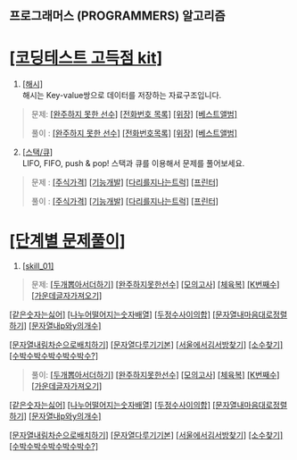 ## 프로그래머스 (PROGRAMMERS) 알고리즘
# [[코딩테스트 고득점 kit]](https://programmers.co.kr/learn/challenges?tab=algorithm_practice_kit)

1. [[해시]](https://programmers.co.kr/learn/courses/30/parts/12077)   
해시는 Key-value쌍으로 데이터를 저장하는 자료구조입니다.
   
> 문제: [[완주하지 못한 선수]](https://programmers.co.kr/learn/courses/30/lessons/42576) 
[[전화번호 목록]](https://programmers.co.kr/learn/courses/30/lessons/42577) 
[[위장]](https://programmers.co.kr/learn/courses/30/lessons/42578) 
[[베스트앨범]](https://programmers.co.kr/learn/courses/30/lessons/42579) 
>   
> 풀이 : [[완주하지 못한 선수]](./src//python/코딩테스트_고득점_kit/해시/완주하지못한선수.py) 
[[전화번호목록]](./src//python/코딩테스트_고득점_kit/해시/전화번호목록.py) 
[[위장]](./src//python/코딩테스트_고득점_kit/해시/위장.py) 
[[베스트앨범]](./src//python/코딩테스트_고득점_kit/해시/베스트앨범.py) 

2. [[스택/큐]](https://programmers.co.kr/learn/courses/30/parts/12081)   
LIFO, FIFO, push & pop! 스택과 큐를 이용해서 문제를 풀어보세요.  
      
> 문제 : [[주식가격]](https://programmers.co.kr/learn/courses/30/lessons/42584) 
[[기능개발]](https://programmers.co.kr/learn/courses/30/lessons/42586) 
[[다리를지나는트럭]](https://programmers.co.kr/learn/courses/30/lessons/42583) 
[[프린터]](https://programmers.co.kr/learn/courses/30/lessons/42587)
>   
> 풀이 : [[주식가격]](./src/python/코딩테스트_고득점_kit/스택_큐/주식가격.py)
[[기능개발]](./src/python/코딩테스트_고득점_kit/스택_큐/기능개발.py)
[[다리를지나는트럭]](./src/python/코딩테스트_고득점_kit/스택_큐/다리를지나는트럭.py)
[[프린터]](./src/python/코딩테스트_고득점_kit/스택_큐/프린터.py)


# [[단계별 문제풀이]](https://programmers.co.kr/learn/challenges?tab=all_challenges)

1. [[skill_01]](https://programmers.co.kr/learn/challenges)
> 문제: [[두개뽑아서더하기]](https://programmers.co.kr/learn/courses/30/lessons/68644) 
[[완주하지못한선수]](https://programmers.co.kr/learn/courses/30/lessons/42576) 
[[모의고사]](https://programmers.co.kr/learn/courses/30/lessons/42840) 
[[체육복]](https://programmers.co.kr/learn/courses/30/lessons/42862) 
[[K번째수]](https://programmers.co.kr/learn/courses/30/lessons/42748) 
[[가운데글자가져오기]](https://programmers.co.kr/learn/courses/30/lessons/12903)   

[[같은숫자는싫어]](https://programmers.co.kr/learn/courses/30/lessons/12906) 
[[나누어떨어지는숫자배열]](https://programmers.co.kr/learn/courses/30/lessons/12910) 
[[두정수사이의합]](https://programmers.co.kr/learn/courses/30/lessons/12912)
[[문자열내마음대로정렬하기]](https://programmers.co.kr/learn/courses/30/lessons/12915) 
[[문자열내p와y의개수]](https://programmers.co.kr/learn/courses/30/lessons/12916)    

[[문자열내림차순으로배치하기]](https://programmers.co.kr/learn/courses/30/lessons/12917) 
[[문자열다루기기본]](https://programmers.co.kr/learn/courses/30/lessons/12917) 
[[서울에서김서방찾기]](https://programmers.co.kr/learn/courses/30/lessons/12919)
[[소수찾기]](https://programmers.co.kr/learn/courses/30/lessons/12921) 
[[수박수박수박수박수박수?]](https://programmers.co.kr/learn/courses/30/lessons/12922)
>   
> 풀이: [[두개뽑아서더하기]](./src/python/스킬테스트/level01/두개뽑아서더하기.py) 
[[완주하지못한선수]](./src/python/스킬테스트/level01/모의고사.py) 
[[모의고사]](./src/python/스킬테스트/level01/모의고사.py) 
[[체육복]](./src/python/스킬테스트/level01/체육복.py) 
[[K번째수]](./src/python/스킬테스트/level01/K번째수.py) 
[[가운데글자가져오기]](./src/python/스킬테스트/level01/가운데글자가져오기.py)   

[[같은숫자는싫어]](./src/python/스킬테스트/level01/같은숫자는싫어.py) 
[[나누어떨어지는숫자배열]](./src/python/스킬테스트/level01/나누어떨어지는숫자배열.py) 
[[두정수사이의합]](./src/python/스킬테스트/level01/두정수사이의합.py) 
[[문자열내마음대로정렬하기]](./src/python/스킬테스트/level01/문자열내마음대로정렬하기.py) 
[[문자열내p와y의개수]](./src/python/스킬테스트/level01/문자열내p와y의개수.py)    

[[문자열내림차순으로배치하기]](./src/python/스킬테스트/level01/문자열내림차순으로배치하기.py) 
[[문자열다루기기본]](./src/python/스킬테스트/level01/문자열다루기기본.py) 
[[서울에서김서방찾기]](./src/python/스킬테스트/level01/서울에서김서방찾기.py) 
[[소수찾기]](./src/python/스킬테스트/level01/소수찾기.py)
[[수박수박수박수박수박수?]](./src/python/스킬테스트/level01/수박수박수박수박수박수.py)